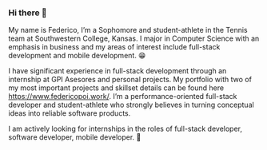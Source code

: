 ### Hi there 👋

My name is Federico, I’m a Sophomore and student-athlete in the Tennis team at Southwestern College, Kansas. I major in Computer Science with an emphasis in business and my areas of interest include full-stack development and mobile development. 😁

I have significant experience in full-stack development through an internship at GPI Asesores and personal projects. My portfolio with two of my most important projects and skillset details can be found here https://www.federicopoi.work/. I’m a performance-oriented full-stack developer and student-athlete who strongly believes in turning conceptual ideas into reliable software products.

I am actively looking for internships in the roles of full-stack developer, software developer, mobile developer. 🙌
